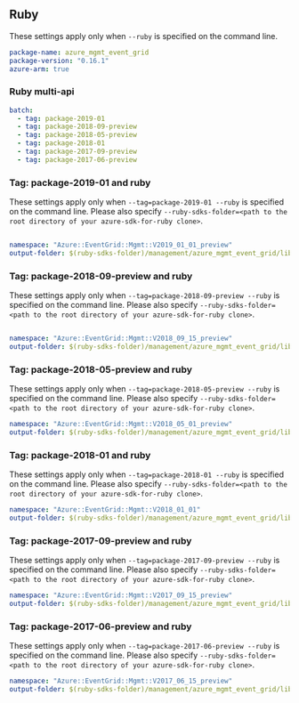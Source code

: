 ## Ruby

These settings apply only when `--ruby` is specified on the command line.

``` yaml
package-name: azure_mgmt_event_grid
package-version: "0.16.1"
azure-arm: true
```

### Ruby multi-api

``` yaml $(ruby) && $(multiapi)
batch:
  - tag: package-2019-01
  - tag: package-2018-09-preview
  - tag: package-2018-05-preview
  - tag: package-2018-01
  - tag: package-2017-09-preview
  - tag: package-2017-06-preview
```

### Tag: package-2019-01 and ruby 
These settings apply only when `--tag=package-2019-01 --ruby` is specified on the command line. 
Please also specify `--ruby-sdks-folder=<path to the root directory of your azure-sdk-for-ruby clone>`. 

``` yaml $(tag) == 'package-2019-01' && $(ruby) 

namespace: "Azure::EventGrid::Mgmt::V2019_01_01_preview" 
output-folder: $(ruby-sdks-folder)/management/azure_mgmt_event_grid/lib 
```

### Tag: package-2018-09-preview and ruby 
These settings apply only when `--tag=package-2018-09-preview --ruby` is specified on the command line. 
Please also specify `--ruby-sdks-folder=<path to the root directory of your azure-sdk-for-ruby clone>`. 

``` yaml $(tag) == 'package-2018-09-preview' && $(ruby) 

namespace: "Azure::EventGrid::Mgmt::V2018_09_15_preview" 
output-folder: $(ruby-sdks-folder)/management/azure_mgmt_event_grid/lib 
```

### Tag: package-2018-05-preview and ruby

These settings apply only when `--tag=package-2018-05-preview --ruby` is specified on the command line.
Please also specify `--ruby-sdks-folder=<path to the root directory of your azure-sdk-for-ruby clone>`.

``` yaml $(tag) == 'package-2018-05-preview' && $(ruby)
namespace: "Azure::EventGrid::Mgmt::V2018_05_01_preview"
output-folder: $(ruby-sdks-folder)/management/azure_mgmt_event_grid/lib
```

### Tag: package-2018-01 and ruby

These settings apply only when `--tag=package-2018-01 --ruby` is specified on the command line.
Please also specify `--ruby-sdks-folder=<path to the root directory of your azure-sdk-for-ruby clone>`.

``` yaml $(tag) == 'package-2018-01' && $(ruby)
namespace: "Azure::EventGrid::Mgmt::V2018_01_01"
output-folder: $(ruby-sdks-folder)/management/azure_mgmt_event_grid/lib
```

### Tag: package-2017-09-preview and ruby

These settings apply only when `--tag=package-2017-09-preview --ruby` is specified on the command line.
Please also specify `--ruby-sdks-folder=<path to the root directory of your azure-sdk-for-ruby clone>`.

``` yaml $(tag) == 'package-2017-09-preview' && $(ruby)
namespace: "Azure::EventGrid::Mgmt::V2017_09_15_preview"
output-folder: $(ruby-sdks-folder)/management/azure_mgmt_event_grid/lib
```

### Tag: package-2017-06-preview and ruby

These settings apply only when `--tag=package-2017-06-preview --ruby` is specified on the command line.
Please also specify `--ruby-sdks-folder=<path to the root directory of your azure-sdk-for-ruby clone>`.

``` yaml $(tag) == 'package-2017-06-preview' && $(ruby)
namespace: "Azure::EventGrid::Mgmt::V2017_06_15_preview"
output-folder: $(ruby-sdks-folder)/management/azure_mgmt_event_grid/lib
```
